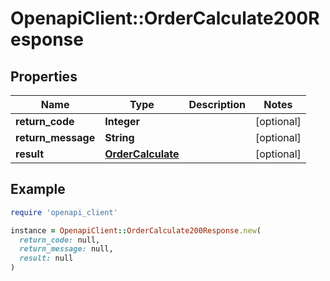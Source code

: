 # OpenapiClient::OrderCalculate200Response

## Properties

| Name | Type | Description | Notes |
| ---- | ---- | ----------- | ----- |
| **return_code** | **Integer** |  | [optional] |
| **return_message** | **String** |  | [optional] |
| **result** | [**OrderCalculate**](OrderCalculate.md) |  | [optional] |

## Example

```ruby
require 'openapi_client'

instance = OpenapiClient::OrderCalculate200Response.new(
  return_code: null,
  return_message: null,
  result: null
)
```

